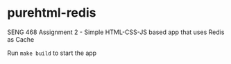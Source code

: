 # purehtml-redis
SENG 468 Assignment 2 - Simple HTML-CSS-JS based app that uses Redis as Cache

Run `make build` to start the app
